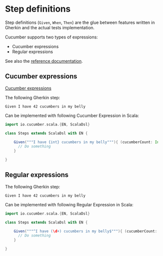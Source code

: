 # Step definitions

Step definitions (`Given`, `When`, `Then`) are the glue between features written in Gherkin and the actual tests implementation.

Cucumber supports two types of expressions:

- Cucumber expressions
- Regular expressions

See also the [reference documentation](https://docs.cucumber.io/docs/cucumber/step-definitions/#expressions).

## Cucumber expressions

[Cucumber expressions](https://docs.cucumber.io/docs/cucumber/cucumber-expressions/)

The following Gherkin step:
```gherkin
Given I have 42 cucumbers in my belly
```

Can be implemented with following Cucumber Expression in Scala:
```scala mdoc:compile-only
import io.cucumber.scala.{EN, ScalaDsl}

class Steps extends ScalaDsl with EN {

    Given("""I have {int} cucumbers in my belly"""){ (cucumberCount: Int) =>
      // Do something    
    }

}
```

## Regular expressions

The following Gherkin step:
```gherkin
Given I have 42 cucumbers in my belly
```

Can be implemented with following Regular Expression in Scala:
```scala mdoc:compile-only
import io.cucumber.scala.{EN, ScalaDsl}

class Steps extends ScalaDsl with EN {

    Given("""^I have (\d+) cucumbers in my belly$"""){ (cucumberCount: Int) =>
      // Do something    
    }

}
```
